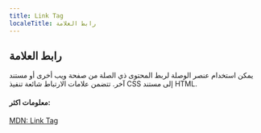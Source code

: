 ```yaml
---
title: Link Tag
localeTitle: رابط العلامة
---
```

## رابط العلامة

يمكن استخدام عنصر الوصلة لربط المحتوى ذي الصلة من صفحة ويب أخرى أو مستند آخر. تتضمن علامات الارتباط شائعة تنفيذ CSS إلى مستند HTML.

#### معلومات اكثر:

[MDN: Link Tag](https://developer.mozilla.org/en-US/docs/Web/HTML/Element/link)